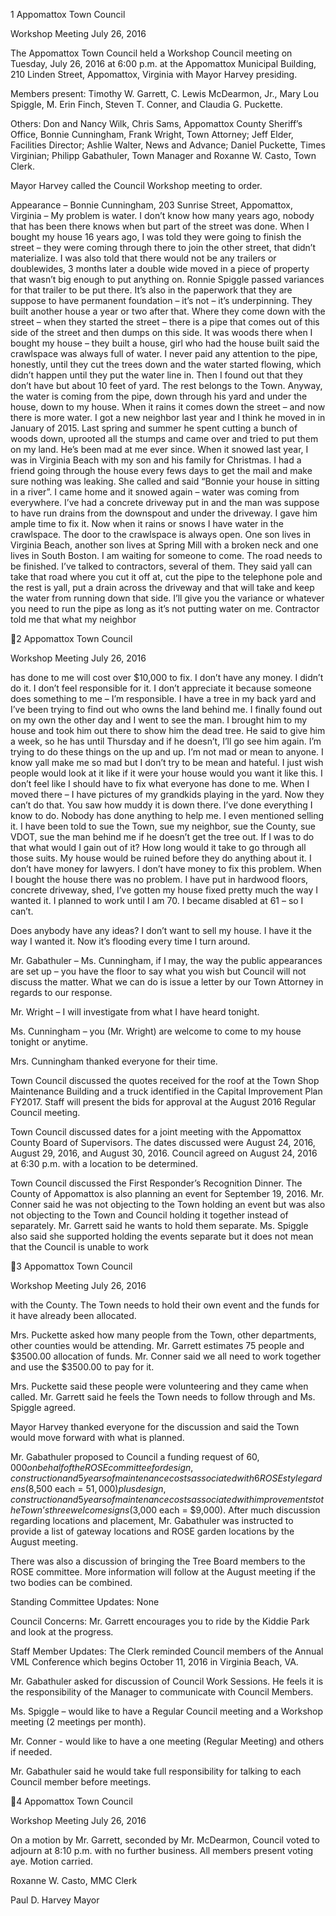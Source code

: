 1  Appomattox Town Council

Workshop Meeting
July 26, 2016

The Appomattox Town Council held a Workshop Council meeting on Tuesday, July 26, 2016 at
6:00 p.m. at the Appomattox Municipal Building, 210 Linden Street, Appomattox, Virginia with
Mayor Harvey presiding.

Members present:  Timothy W. Garrett, C. Lewis McDearmon, Jr., Mary Lou Spiggle, M. Erin
Finch, Steven T. Conner, and Claudia G. Puckette.

Others:  Don and Nancy Wilk, Chris Sams, Appomattox County Sheriff’s Office, Bonnie
Cunningham, Frank Wright, Town Attorney; Jeff Elder, Facilities Director; Ashlie Walter, News
and Advance; Daniel Puckette, Times Virginian; Philipp Gabathuler, Town Manager and
Roxanne W. Casto, Town Clerk.

Mayor Harvey called the Council Workshop meeting to order.

Appearance – Bonnie Cunningham, 203 Sunrise Street, Appomattox, Virginia –
My problem is water.  I don’t know how many years ago, nobody that has been there knows
when but part of the street was done.  When I bought my house 16 years ago, I was told they
were going to finish the street – they were coming through there to join the other street, that
didn’t materialize.  I was also told that there would not be any trailers or doublewides, 3 months
later a double wide moved in a piece of property that wasn’t big enough to put anything on.
Ronnie Spiggle passed variances for that trailer to be put there.  It’s also in the paperwork that
they are suppose to have permanent foundation – it’s not – it’s underpinning.  They built another
house a year or two after that.  Where they come down with the street – when they started the
street – there is a pipe that comes out of this side of the street and then dumps on this side.  It was
woods there when I bought my house – they built a house, girl who had the house built said the
crawlspace was always full of water.  I never paid any attention to the pipe, honestly, until they
cut the trees down and the water started flowing, which didn’t happen until they put the water
line in.  Then I found out that they don’t have but about 10 feet of yard.  The rest belongs to the
Town.  Anyway, the water is coming from the pipe, down through his yard and under the house,
down to my house.  When it rains it comes down the street – and now there is more water.  I got
a new neighbor last year and I think he moved in in January of 2015.  Last spring and summer he
spent cutting a bunch of woods down, uprooted all the stumps and came over and tried to put
them on my land.  He’s been mad at me ever since.  When it snowed last year, I was in Virginia
Beach with my son and his family for Christmas.  I had a friend going through the house every
fews days to get the mail and make sure nothing was leaking.  She called and said “Bonnie your
house in sitting in a river”.  I came home and it snowed again – water was coming from
everywhere.  I’ve had a concrete driveway put in and the man was suppose to have run drains
from the downspout and under the driveway.  I gave him ample time to fix it.  Now when it rains
or snows I have water in the crawlspace.  The door to the crawlspace is always open.  One son
lives in Virginia Beach, another son lives at Spring Mill with a broken neck and one lives in
South Boston.  I am waiting for someone to come.  The road needs to be finished.  I’ve talked to
contractors, several of them.  They said yall can take that road where you cut it off at, cut the
pipe to the telephone pole and the rest is yall, put a drain across the driveway and that will take
and keep the water from running down that side.  I’ll give you the variance or whatever you need
to run the pipe as long as it’s not putting water on me.  Contractor told me that what my neighbor

2  Appomattox Town Council

Workshop Meeting
July 26, 2016

has done to me will cost over $10,000 to fix.  I don’t have any money.  I didn’t do it.  I don’t feel
responsible for it.  I don’t appreciate it because someone does something to me – I’m
responsible.  I have a tree in my back yard and I’ve been trying to find out who owns the land
behind me.  I finally found out on my own the other day and I went to see the man.  I brought
him to my house and took him out there to show him the dead tree.  He said to give him a week,
so he has until Thursday and if he doesn’t, I’ll go see him again.  I’m trying to do these things on
the up and up.  I’m not mad or mean to anyone.  I know yall make me so mad but I don’t try to
be mean and hateful.  I just wish people would look at it like if it were your house would you
want it like this.  I don’t feel like I should have to fix what everyone has done to me.  When I
moved there – I have pictures of my grandkids playing in the yard.  Now they can’t do that.  You
saw how muddy it is down there.  I’ve done everything I know to do.  Nobody has done anything
to help me.  I even mentioned selling it.  I have been told to sue the Town, sue my neighbor, sue
the County, sue VDOT, sue the man behind me if he doesn’t get the tree out.  If I was to do that
what would I gain out of it?  How long would it take to go through all those suits.  My house
would be ruined before they do anything about it.  I don’t have money for lawyers.  I don’t have
money to fix this problem.  When I bought the house there was no problem.  I have put in
hardwood floors, concrete driveway, shed, I’ve gotten my house fixed pretty much the way I
wanted it.  I planned to work until I am 70.  I became disabled at 61 – so I can’t.

Does anybody have any ideas?  I don’t want to sell my house.  I have it the way I wanted it.
Now it’s flooding every time I turn around.

Mr. Gabathuler – Ms. Cunningham, if I may, the way the public appearances are set up – you
have the floor to say what you wish but Council will not discuss the matter.  What we can do is
issue a letter by our Town Attorney in regards to our response.

Mr. Wright – I will investigate from what I have heard tonight.

Ms. Cunningham – you (Mr. Wright) are welcome to come to my house tonight or anytime.

Mrs. Cunningham thanked everyone for their time.

Town Council discussed the quotes received for the roof at the Town Shop Maintenance
Building and a truck identified in the Capital Improvement Plan FY2017.  Staff will present the
bids for approval at the August 2016 Regular Council meeting.

Town Council discussed dates for a joint meeting with the Appomattox County Board of
Supervisors.  The dates discussed were August 24, 2016, August 29, 2016, and August 30, 2016.
Council agreed on August 24, 2016 at 6:30 p.m. with a location to be determined.

Town Council discussed the First Responder’s Recognition Dinner.  The County of Appomattox
is also planning an event for September 19, 2016.  Mr. Conner said he was not objecting to the
Town holding an event but was also not objecting to the Town and Council holding it together
instead of separately.  Mr. Garrett said he wants to hold them separate.  Ms. Spiggle also said she
supported holding the events separate but it does not mean that the Council is unable to work

3  Appomattox Town Council

Workshop Meeting
July 26, 2016

with the County.  The Town needs to hold their own event and the funds for it have already been
allocated.

Mrs. Puckette asked how many people from the Town, other departments, other counties would
be attending.  Mr. Garrett estimates 75 people and $3500.00 allocation of funds.  Mr. Conner
said we all need to work together and use the $3500.00 to pay for it.

Mrs. Puckette said these people were volunteering and they came when called.  Mr. Garrett said
he feels the Town needs to follow through and Ms. Spiggle agreed.

Mayor Harvey thanked everyone for the discussion and said the Town would move forward with
what is planned.

Mr. Gabathuler proposed to Council a funding request of $60,000 on behalf of the ROSE
committee for design, construction and 5 years of maintenance costs associated with 6 ROSE
style gardens ($8,500 each = $51,000) plus design, construction and 5 years of maintenance costs
associated with improvements to the Town’s three welcome signs ($3,000 each = $9,000).  After
much discussion regarding locations and placement, Mr. Gabathuler was instructed to provide a
list of gateway locations and ROSE garden locations by the August meeting.

There was also a discussion of bringing the Tree Board members to the ROSE committee.  More
information will follow at the August meeting if the two bodies can be combined.

Standing Committee Updates:
None

Council Concerns:
Mr. Garrett encourages you to ride by the Kiddie Park and look at the progress.

Staff Member Updates:
The Clerk reminded Council members of the Annual VML Conference which begins October 11,
2016 in Virginia Beach, VA.

Mr. Gabathuler asked for discussion of Council Work Sessions.  He feels it is the responsibility
of the Manager to communicate with Council Members.

Ms. Spiggle – would like to have a Regular Council meeting and a Workshop meeting (2
meetings per month).

Mr. Conner - would like to have a one meeting (Regular Meeting) and others if needed.

Mr. Gabathuler said he would take full responsibility for talking to each Council member before
meetings.

4  Appomattox Town Council

Workshop Meeting
July 26, 2016

On a motion by Mr. Garrett, seconded by Mr. McDearmon, Council voted to adjourn at 8:10
p.m. with no further business.  All members present voting aye.  Motion carried.

Roxanne W. Casto, MMC
Clerk

Paul D. Harvey
Mayor

